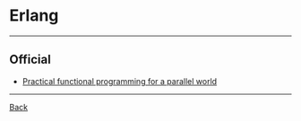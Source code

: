 # Erlang

---

## Official

- [Practical functional programming for a parallel world](https://www.erlang.org/)

---

[Back](./readme.md)
